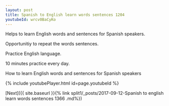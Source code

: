 ```yaml
---
layout: post
title: Spanish to English learn words sentences 1204 
youtubeId: wrcv0BaCyKo
---
```

 
 
Helps to learn English words and sentences for Spanish speakers.

Opportunitiy to repeat the words sentences. 

Practice English language. 
 
10 minutes practice every day. 
 
How to learn English words and sentences for Spanish speakers 
 
{% include youtubePlayer.html id=page.youtubeId %}
 
 
[Next]({{ site.baseurl }}{% link  split1/_posts/2017-09-12-Spanish to english learn words sentences 1366 .md%})
 

